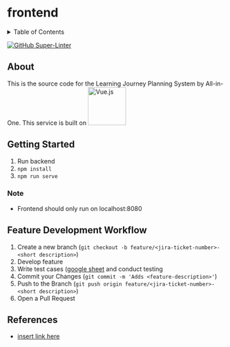 # frontend


<!-- TABLE OF CONTENTS -->
<details>
  <summary>Table of Contents</summary>
  <ol>
    <li><a href="#about">About</a></li>
    <li>
      <a href="#getting-started">Getting Started</a>
      <ul><li><a href="#Note">Note</a></li></ul>
    </li>
    <li><a href="#feature-development-workflow">Feature Development Workflow</a></li>
    <li><a href="#acknowledgments">Acknowledgments</a></li>
  </ol>
</details>

<!-- CI STATUS -->
[![GitHub Super-Linter](https://github.com/<OWNER>/<REPOSITORY>/workflows/Lint%20Code%20Base/badge.svg)](https://github.com/marketplace/actions/super-linter)

<!-- ABOUT THE PROJECT -->
## About
This is the source code for the Learning Journey Planning System by All-in-One. This service is built on <a href="https://vuejs.org/guide/introduction.html"><img src="https://www.kylontyner.com/_nuxt/uploads/b18740e-640.png" alt="Vue.js" width="88"/></a>

<!-- GETTING STARTED -->
## Getting Started
1. Run backend
2. ```npm install```
3. ```npm run serve```

### Note
- Frontend should only run on localhost:8080

<!-- DEVELOPMENT -->
## Feature Development Workflow
1. Create a new branch (`git checkout -b feature/<jira-ticket-number>-<short description>`)
2. Develop feature
3. Write test cases ([google sheet](https://docs.google.com/spreadsheets/d/12DZv0qPTjzCiT2h9GK3q3P-5mN9QKXGf4JCwhUdtY5w/edit#gid=0) and conduct testing
4. Commit your Changes (`git commit -m 'Adds <feature-description>'`)
5. Push to the Branch (`git push origin feature/<jira-ticket-number>-<short description>`)
6. Open a Pull Request


<!-- ACKNOWLEDGMENTS -->
## References

* [insert link here](https://insert-link-here)

